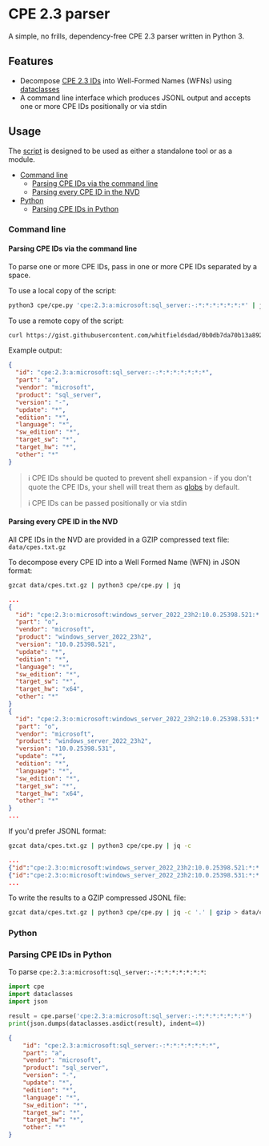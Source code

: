 # CPE 2.3 parser

A simple, no frills, dependency-free CPE 2.3 parser written in Python 3.

## Features

- Decompose [CPE 2.3 IDs](https://cpe.mitre.org/specification/) into Well-Formed Names (WFNs) using [dataclasses](https://github.com/python/cpython/blob/main/Lib/dataclasses.py)
- A command line interface which produces JSONL output and accepts one or more CPE IDs positionally or via stdin

## Usage

The [script](cpe/cpe.py) is designed to be used as either a standalone tool or as a module.

- [Command line](#command-line)
  - [Parsing CPE IDs via the command line](#parsing-cpe-ids-via-the-command-line)
  - [Parsing every CPE ID in the NVD](#parsing-every-cpe-id-in-the-nvd)
- [Python](#python)
  - [Parsing CPE IDs in Python](#parsing-cpe-ids-in-python)

### Command line

#### Parsing CPE IDs via the command line

To parse one or more CPE IDs, pass in one or more CPE IDs separated by a space.

To use a local copy of the script:

```bash
python3 cpe/cpe.py 'cpe:2.3:a:microsoft:sql_server:-:*:*:*:*:*:*:*' | jq
```

To use a remote copy of the script:

```bash
curl https://gist.githubusercontent.com/whitfieldsdad/0b0db7da70b13a892c58e9b5acf0a7ec/raw/885d648f29d1d8240df2f374c3ea7a7fa553c65a/cpe.py -s | python3 - 'cpe:2.3:a:microsoft:sql_server:-:*:*:*:*:*:*:*' | jq
```

Example output:

```json
{
  "id": "cpe:2.3:a:microsoft:sql_server:-:*:*:*:*:*:*:*",
  "part": "a",
  "vendor": "microsoft",
  "product": "sql_server",
  "version": "-",
  "update": "*",
  "edition": "*",
  "language": "*",
  "sw_edition": "*",
  "target_sw": "*",
  "target_hw": "*",
  "other": "*"
}
```
 
> ℹ️ CPE IDs should be quoted to prevent shell expansion - if you don't quote the CPE IDs, your shell will treat them as [globs](https://en.wikipedia.org/wiki/Glob_(programming)) by default.
>
> ℹ️ CPE IDs can be passed positionally or via stdin

#### Parsing every CPE ID in the NVD

All CPE IDs in the NVD are provided in a GZIP compressed text file: `data/cpes.txt.gz`

To decompose every CPE ID into a Well Formed Name (WFN) in JSON format:

```bash
gzcat data/cpes.txt.gz | python3 cpe/cpe.py | jq
```

```json
...
{
  "id": "cpe:2.3:o:microsoft:windows_server_2022_23h2:10.0.25398.521:*:*:*:*:*:x64:*",
  "part": "o",
  "vendor": "microsoft",
  "product": "windows_server_2022_23h2",
  "version": "10.0.25398.521",
  "update": "*",
  "edition": "*",
  "language": "*",
  "sw_edition": "*",
  "target_sw": "*",
  "target_hw": "x64",
  "other": "*"
}
{
  "id": "cpe:2.3:o:microsoft:windows_server_2022_23h2:10.0.25398.531:*:*:*:*:*:x64:*",
  "part": "o",
  "vendor": "microsoft",
  "product": "windows_server_2022_23h2",
  "version": "10.0.25398.531",
  "update": "*",
  "edition": "*",
  "language": "*",
  "sw_edition": "*",
  "target_sw": "*",
  "target_hw": "x64",
  "other": "*"
}
...
```

If you'd prefer JSONL format:

```bash
gzcat data/cpes.txt.gz | python3 cpe/cpe.py | jq -c
```

```json
...
{"id":"cpe:2.3:o:microsoft:windows_server_2022_23h2:10.0.25398.521:*:*:*:*:*:x64:*","part":"o","vendor":"microsoft","product":"windows_server_2022_23h2","version":"10.0.25398.521","update":"*","edition":"*","language":"*","sw_edition":"*","target_sw":"*","target_hw":"x64","other":"*"}
{"id":"cpe:2.3:o:microsoft:windows_server_2022_23h2:10.0.25398.531:*:*:*:*:*:x64:*","part":"o","vendor":"microsoft","product":"windows_server_2022_23h2","version":"10.0.25398.531","update":"*","edition":"*","language":"*","sw_edition":"*","target_sw":"*","target_hw":"x64","other":"*"}
...
```

To write the results to a GZIP compressed JSONL file:

```bash
gzcat data/cpes.txt.gz | python3 cpe/cpe.py | jq -c '.' | gzip > data/cpes.jsonl.gz
```

### Python

### Parsing CPE IDs in Python

To parse `cpe:2.3:a:microsoft:sql_server:-:*:*:*:*:*:*:*`:

```python
import cpe
import dataclasses
import json

result = cpe.parse('cpe:2.3:a:microsoft:sql_server:-:*:*:*:*:*:*:*')
print(json.dumps(dataclasses.asdict(result), indent=4))
```

```json
{
    "id": "cpe:2.3:a:microsoft:sql_server:-:*:*:*:*:*:*:*",
    "part": "a",
    "vendor": "microsoft",
    "product": "sql_server",
    "version": "-",
    "update": "*",
    "edition": "*",
    "language": "*",
    "sw_edition": "*",
    "target_sw": "*",
    "target_hw": "*",
    "other": "*"
}
```
